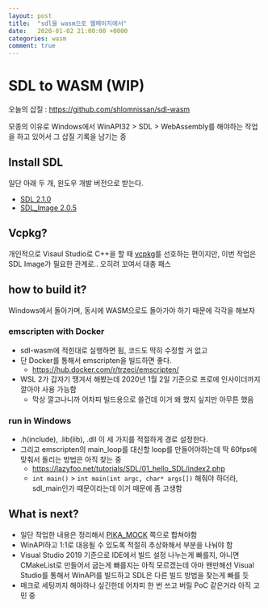 ```yaml
---
layout: post
title:  "sdl을 wasm으로 웹페이지에서"
date:   2020-01-02 21:00:00 +0000
categories: wasm
comment: true
---
```


# SDL to WASM (WIP)
오늘의 삽질 : https://github.com/shlomnissan/sdl-wasm

모종의 이유로 Windows에서 WinAPI32 > SDL > WebAssembly를 해야하는 작업을 하고 있어서 그 삽질 기록을 남기는 중

## Install SDL
일단 아래 두 개, 윈도우 개발 버전으로 받는다.
- [SDL 2.1.0](https://www.libsdl.org/download-2.0.php)
- [SDL_Image 2.0.5](https://www.libsdl.org/projects/SDL_image/)

## Vcpkg?
개인적으로 Visaul Studio로 C++을 할 때 [vcpkg](https://docs.microsoft.com/ko-kr/cpp/build/vcpkg?view=vs-2019)를 선호하는 편이지만, 이번 작업은 SDL Image가 필요한 관계로.. 오히려 꼬여서 대충 패스

## how to build it?
Windows에서 돌아가며, 동시에 WASM으로도 돌아가야 하기 때문에 각각을 해보자

### emscripten with Docker
- sdl-wasm에 적힌대로 실행하면 됨, 코드도 딱히 수정할 거 없고
- 단 Docker를 통해서 emscripten을 빌드하면 좋다.
  - https://hub.docker.com/r/trzeci/emscripten/
- WSL 2가 갑자기 땡겨서 해봤는데 2020년 1월 2일 기준으로 프로에 인사이더까지 깔아야 사용 가능함
  - 막상 깔고나니까 어차피 빌드용으로 쓸건데 이거 왜 했지 싶지만 아무튼 했음

### run in Windows
- .h(include), .lib(lib), .dll 이 세 가지를 적절하게 경로 설정한다.
- 그리고 emscripten의 main_loop를 대신할 loop를 만들어야하는데 딱 60fps에 맞춰서 돌리는 방법은 아직 찾는 중
  - https://lazyfoo.net/tutorials/SDL/01_hello_SDL/index2.php
  - `int main()` > `int main(int argc, char* args[])` 해줘야 하더라, sdl_main인가 때문이라는데 이거 때문에 좀 고생함


## What is next?
- 일단 작업한 내용은 정리해서 [PIKA_MOCK](https://github.com/hyunjun529/PIKA_MOCK) 쪽으로 합쳐야함
- WinAPI하고 1:1로 대응될 수 있도록 적절히 추상화해서 부분을 나눠야 함
- Visual Studio 2019 기준으로 IDE에서 빌드 설정 나누는게 빠를지, 아니면 CMakeList로 만들어서 굽는게 빠를지는 아직 모르겠는데 아마 왠만해선 Visual Studio를 통해서 WinAPI를 빌드하고 SDL은 다른 빌드 방법을 찾는게 빠를 듯
- 매크로 세팅까지 해야하나 싶긴한데 어차피 한 번 쓰고 버릴 PoC 같은거라 아직 고민 중